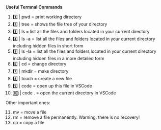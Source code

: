 **Useful Termnal Commands**

1. 1️⃣  |  pwd = print working directory
2. 2️⃣  | tree = shows the file tree of your directory
3. 3️⃣  | ls = list all the files and folders located in your current directory
4. 4️⃣  | ls -a = list all the files and folders located in your current directory including hidden files in short form
5. 5️⃣  | ls -la = list all the files and folders located in your current directory including hidden files in a more detailed form
6. 6️⃣  | cd = change directory
7. 7️⃣  | mkdir = make directory
8. 8️⃣  | touch = create a new file
9. 9️⃣  | code <filename> = open up this file in VSCode
10. 🔟  | code . = open the current directory in VSCode

Other important ones:

11. mv = move a file
12. rm <filename> = remove a file permanently. Warning: there is no recovery!
13. cp <source> <destination> = copy a file
